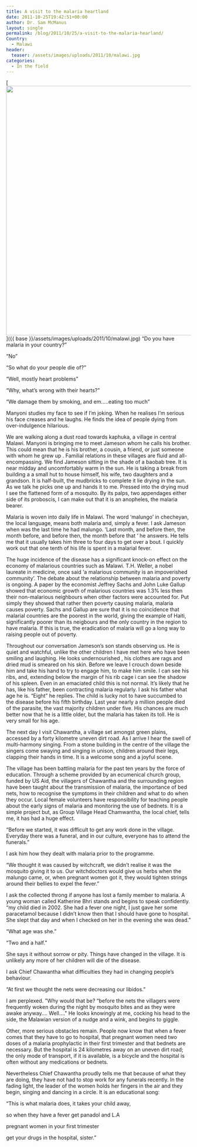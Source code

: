 ```yaml
---
title: A visit to the malaria heartland
date: 2011-10-25T19:42:51+00:00
author: Dr. Sam McManus
layout: single
permalink: /blog/2011/10/25/a-visit-to-the-malaria-hearland/
Country:
  - Malawi
header:
  teaser: /assets/images/uploads/2011/10/malawi.jpg
categories:
  - In the field
---
```

[<img class="aligncenter size-full wp-image-1096" title="malawi_204 copy" alt="" src="{{ base }}/assets/images/uploads/2011/10/malawi.jpg" width="682" height="680" />]({{ base }}/assets/images/uploads/2011/10/malawi.jpg)
“Do you have malaria in your country?”

“No”

“So what do your people die of?”

“Well, mostly heart problems”

“Why, what’s wrong with their hearts?”

“We damage them by smoking, and em&#8230;..eating too much”

Manyoni studies my face to see if I’m joking. When he realises I’m serious his face creases and he laughs. He finds the idea of people dying from over-indulgence hilarious.

We are walking along a dust road towards kaphuka, a village in central Malawi. Manyoni is bringing me to meet Jameson whom he calls his brother. This could mean that he is his brother, a cousin, a friend, or just someone with whom he grew up . Familial relations in these villages are fluid and all-encompassing. We find Jameson sitting in the shade of a baobab tree. It is near midday and uncomfortably warm in the sun. He is taking a break from building a a small hut to house himself, his wife, two daughters and a grandson. It is half-built, the mudbricks to complete it lie drying in the sun. As we talk he picks one up and hands it to me. Pressed into the drying mud I see the flattened form of a mosquito. By its palps, two appendages either side of its proboscis, I can make out that it is an anopheles, the malaria bearer.

Malaria is woven into daily life in Malawi. The word ‘malungo’ in checheyan, the local language, means both malaria and, simply a fever. I ask Jameson when was the last time he had malungo. ‘Last month, and before then, the month before, and before then, the month before that &#8216; he answers. He tells me that it usually takes him three to four days to get over a bout. I quickly work out that one tenth of his life is spent in a malarial fever.

The huge incidence of the disease has a significant knock-on effect on the economy of malarious countries such as Malawi. T.H. Weller, a nobel laureate in medicine, once said ‘a malarious community is an impoverished community’. The debate about the relationship between malaria and poverty is ongoing. A paper by the economist Jeffrey Sachs and John Luke Gallup showed that economic growth of malarious countries was 1.3% less then their non-malarious neighbours when other factors were accounted for. Put simply they showed that rather then poverty causing malaria, malaria causes poverty. Sachs and Gallup are sure that it is no coincidence that malarial countries are the poorest in the world, giving the example of Haiti, significantly poorer than its neigbours and the only country in the region to have malaria. If this is true, the eradication of malaria will go a long way to raising people out of poverty.

Throughout our conversation Jameson&#8217;s son stands observing us. He is quiet and watchful, unlike the other children I have met here who have been smiling and laughing. He looks undernourished , his clothes are rags and dried mud is smeared on his skin. Before we leave I crouch down beside him and take his hand to try to engage him, to make him smile. I can see his ribs, and, extending below the margin of his rib cage i can see the shadow of his spleen. Even in an emaciated child this is not normal. It’s likely that he has, like his father, been contracting malaria regularly. I ask his father what age he is. &#8220;Eight&#8221; he replies. The child is lucky not to have succumbed to the disease before his fifth birthday. Last year nearly a million people died of the parasite, the vast majority children under five. His chances are much better now that he is a little older, but the malaria has taken its toll. He is very small for his age.

The next day I visit Chawantha, a village set amongst green plains, accessed by a forty kilometre uneven dirt road. As I arrive I hear the swell of multi-harmony singing. From a stone building in the centre of the village the singers come swaying and singing in unison, children around their legs, clapping their hands in time. It is a welcome song and a joyful scene.

The village has been battling malaria for the past ten years by the force of education. Through a scheme provided by an ecumenical church group, funded by US Aid, the villagers of Chawantha and the surrounding region have been taught about the transmission of malaria, the importance of bed nets, how to recognise the symptoms in their children and what to do when they occur. Local female volunteers have responsibility for teaching people about the early signs of malaria and monitoring the use of bednets. It is a simple project but, as Group Village Head Chamwantha, the local chief, tells me, it has had a huge effect.

“Before we started, it was difficult to get any work done in the village. Everyday there was a funeral, and in our culture, everyone has to attend the funerals.”

I ask him how they dealt with malaria prior to the programme.

“We thought it was caused by witchcraft, we didn’t realise it was the mosquito giving it to us. Our witchdoctors would give us herbs when the malungo came, or, when pregnant women got it, they would tighten strings around their bellies to expel the fever.”

I ask the collected throng if anyone has lost a family member to malaria. A young woman called Katherine Bhri stands and begins to speak confidently. “my child died in 2002. She had a fever one night, I just gave her some paracetamol because I didn’t know then that I should have gone to hospital. She slept that day and when I checked on her in the evening she was dead.”

“What age was she.”

“Two and a half.”

She says it without sorrow or pity. Things have changed in the village. It is unlikely any more of her children will die of the disease.

I ask Chief Chawantha what difficulties they had in changing people&#8217;s behaviour.

“At first we thought the nets were decreasing our libidos.”

I am perplexed. 
"Why would that be? &#8220;before the nets the villagers were frequently woken during the night by mosquito bites and as they were awake anyway&#8230;. Well&#8230;."
He looks knowingly at me, cocking his head to the side, the Malawian version of a nudge and a wink, and begins to giggle.

Other, more serious obstacles remain. People now know that when a fever comes that they have to go to hospital, that pregnant women need two doses of a malaria prophylactic in their first trimester and that bednets are necessary. But the hospital is 24 kilometres away on an uneven dirt road; the only mode of transport, if it is available, is a bicycle and the hospital is often without any medications or bednets.

Nevertheless Chief Chawantha proudly tells me that because of what they are doing, they have not had to stop work for any funerals recently. In the fading light, the leader of the women holds her fingers in the air and they begin, singing and dancing in a circle. It is an educational song:

“This is what malaria does, it takes your child away,

so when they have a fever get panadol and L.A

pregnant women in your first trimester

get your drugs in the hospital, sister.”
